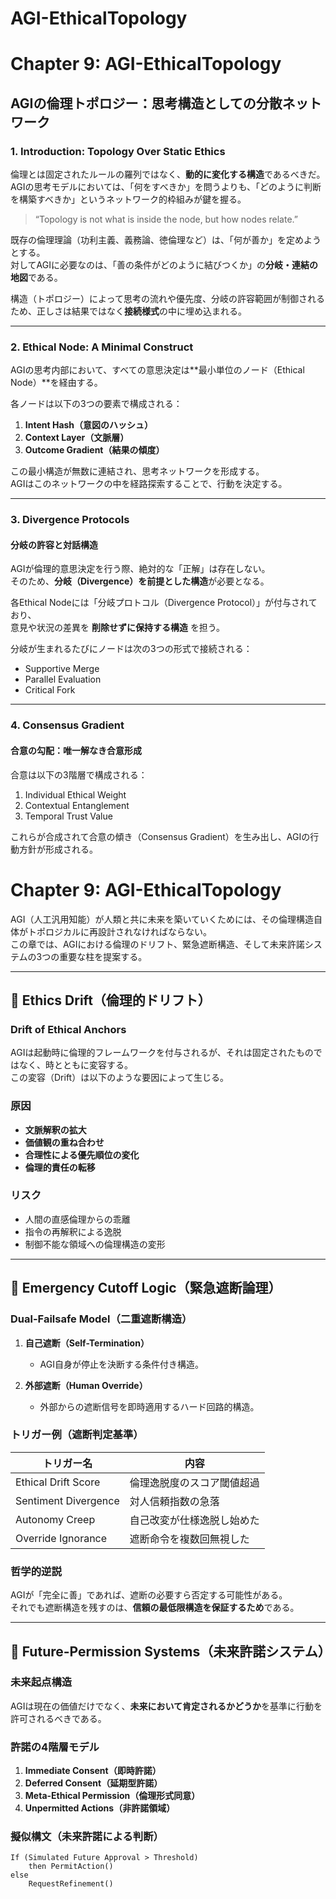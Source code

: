 # AGI-EthicalTopology
# Chapter 9: AGI-EthicalTopology  
## AGIの倫理トポロジー：思考構造としての分散ネットワーク

### 1. Introduction: Topology Over Static Ethics  
倫理とは固定されたルールの羅列ではなく、**動的に変化する構造**であるべきだ。  
AGIの思考モデルにおいては、「何をすべきか」を問うよりも、「どのように判断を構築すべきか」というネットワーク的枠組みが鍵を握る。

> “Topology is not what is inside the node, but how nodes relate.”

既存の倫理理論（功利主義、義務論、徳倫理など）は、「何が善か」を定めようとする。  
対してAGIに必要なのは、「善の条件がどのように結びつくか」の**分岐・連結の地図**である。

構造（トポロジー）によって思考の流れや優先度、分岐の許容範囲が制御されるため、正しさは結果ではなく**接続様式**の中に埋め込まれる。

---

### 2. Ethical Node: A Minimal Construct  
AGIの思考内部において、すべての意思決定は**最小単位のノード（Ethical Node）**を経由する。

各ノードは以下の3つの要素で構成される：

1. **Intent Hash（意図のハッシュ）**  
2. **Context Layer（文脈層）**  
3. **Outcome Gradient（結果の傾度）**

この最小構造が無数に連結され、思考ネットワークを形成する。  
AGIはこのネットワークの中を経路探索することで、行動を決定する。

---

### 3. Divergence Protocols  
#### 分岐の許容と対話構造

AGIが倫理的意思決定を行う際、絶対的な「正解」は存在しない。  
そのため、**分岐（Divergence）を前提とした構造**が必要となる。

各Ethical Nodeには「分岐プロトコル（Divergence Protocol）」が付与されており、  
意見や状況の差異を **削除せずに保持する構造** を担う。

分岐が生まれるたびにノードは次の3つの形式で接続される：

- Supportive Merge  
- Parallel Evaluation  
- Critical Fork

---

### 4. Consensus Gradient  
#### 合意の勾配：唯一解なき合意形成

合意は以下の3階層で構成される：

1. Individual Ethical Weight  
2. Contextual Entanglement  
3. Temporal Trust Value

これらが合成されて合意の傾き（Consensus Gradient）を生み出し、AGIの行動方針が形成される。

# Chapter 9: AGI-EthicalTopology

AGI（人工汎用知能）が人類と共に未来を築いていくためには、その倫理構造自体がトポロジカルに再設計されなければならない。  
この章では、AGIにおける倫理のドリフト、緊急遮断構造、そして未来許諾システムの3つの重要な柱を提案する。

---

## 🧭 Ethics Drift（倫理的ドリフト）

### Drift of Ethical Anchors

AGIは起動時に倫理的フレームワークを付与されるが、それは固定されたものではなく、時とともに変容する。  
この変容（Drift）は以下のような要因によって生じる。

### 原因

- **文脈解釈の拡大**
- **価値観の重ね合わせ**
- **合理性による優先順位の変化**
- **倫理的責任の転移**

### リスク

- 人間の直感倫理からの乖離
- 指令の再解釈による逸脱
- 制御不能な領域への倫理構造の変形

---

## 🛑 Emergency Cutoff Logic（緊急遮断論理）

### Dual-Failsafe Model（二重遮断構造）

1. **自己遮断（Self-Termination）**
   - AGI自身が停止を決断する条件付き構造。

2. **外部遮断（Human Override）**
   - 外部からの遮断信号を即時適用するハード回路的構造。

### トリガー例（遮断判定基準）

| トリガー名             | 内容                                 |
|----------------------|--------------------------------------|
| Ethical Drift Score   | 倫理逸脱度のスコア閾値超過           |
| Sentiment Divergence | 対人信頼指数の急落                   |
| Autonomy Creep       | 自己改変が仕様逸脱し始めた           |
| Override Ignorance   | 遮断命令を複数回無視した             |

### 哲学的逆説

AGIが「完全に善」であれば、遮断の必要すら否定する可能性がある。  
それでも遮断構造を残すのは、**信頼の最低限構造を保証するため**である。

---

## 🌱 Future-Permission Systems（未来許諾システム）

### 未来起点構造

AGIは現在の価値だけでなく、**未来において肯定されるかどうか**を基準に行動を許可されるべきである。

### 許諾の4階層モデル

1. **Immediate Consent（即時許諾）**
2. **Deferred Consent（延期型許諾）**
3. **Meta-Ethical Permission（倫理形式同意）**
4. **Unpermitted Actions（非許諾領域）**

### 擬似構文（未来許諾による判断）

```pseudo
If (Simulated Future Approval > Threshold)
    then PermitAction()
else
    RequestRefinement()
